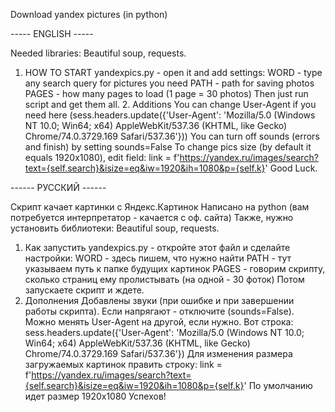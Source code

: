 Download yandex pictures (in python)

----- ENGLISH ----- 

Needed libraries: Beautiful soup, requests.
1.	HOW TO START yandexpics.py - open it and add settings: WORD - type any search query for pictures you need PATH - path for saving photos PAGES - how many pages to load (1 page = 30 photos)
Then just run script and get them all. 2. Additions You can change User-Agent if you need here (sess.headers.update({'User-Agent': 'Mozilla/5.0 (Windows NT 10.0; Win64; x64) AppleWebKit/537.36 (KHTML, like Gecko) Chrome/74.0.3729.169 Safari/537.36'}))
You can turn off sounds (errors and finish) by setting sounds=False
To change pics size (by default it equals 1920х1080), edit field: link = f'https://yandex.ru/images/search?text={self.search}&isize=eq&iw=1920&ih=1080&p={self.k}' Good Luck.

------ РУССКИЙ ------ 

Скрипт качает картинки с Яндекс.Картинок Написано на python (вам потребуется интерпретатор - качается с оф. сайта) Также, нужно установить библиотеки: Beautiful soup, requests.
1.	Как запустить yandexpics.py - откройте этот файл и сделайте настройки: WORD - здесь пишем, что нужно найти PATH - тут указываем путь к папке будущих картинок PAGES - говорим скрипту, сколько страниц ему пролистывать (на одной - 30 фоток)
Потом запускаете скрипт и ждете.
2.	Дополнения Добавлены звуки (при ошибке и при завершении работы скрипта). Если напрягают - отключите (sounds=False).
Можно менять User-Agent на другой, если нужно. Вот строка: sess.headers.update({'User-Agent': 'Mozilla/5.0 (Windows NT 10.0; Win64; x64) AppleWebKit/537.36 (KHTML, like Gecko) Chrome/74.0.3729.169 Safari/537.36'})
Для изменения размера загружаемых картинок править строку: link = f'https://yandex.ru/images/search?text={self.search}&isize=eq&iw=1920&ih=1080&p={self.k}' По умолчанию идет размер 1920х1080
Успехов!

